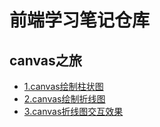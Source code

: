 # 前端学习笔记仓库


## canvas之旅

- [1.canvas绘制柱状图](https://juejin.cn/post/6914196108889554958)
- [2.canvas绘制折线图](https://juejin.cn/post/6914551704050466824/)
- [3.canvas折线图交互效果](https://juejin.cn/post/6914899534644510728)